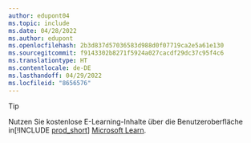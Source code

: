 ```yaml
---
author: edupont04
ms.topic: include
ms.date: 04/28/2022
ms.author: edupont
ms.openlocfilehash: 2b3d837d57036583d988d0f07719ca2e5a61e130
ms.sourcegitcommit: f9143302b8271f5924a027cacdf29dc37c95f4c6
ms.translationtype: HT
ms.contentlocale: de-DE
ms.lasthandoff: 04/29/2022
ms.locfileid: "8656576"
---
```

> [!TIP]
> Nutzen Sie kostenlose E-Learning-Inhalte über die Benutzeroberfläche in[!INCLUDE [prod_short](prod_short.md)] [Microsoft Learn](/learn/dynamics365/business-central?WT.mc_id=dyn365bc_landingpage-docs). 
